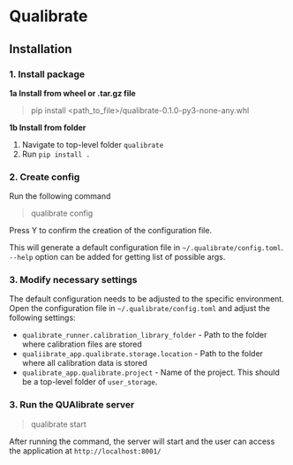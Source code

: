 # Qualibrate

## Installation

### 1. Install package

**1a Install from wheel or .tar.gz file**

> pip install <path_to_file>/qualibrate-0.1.0-py3-none-any.whl

**1b Install from folder**

1. Navigate to top-level folder `qualibrate`
2. Run `pip install .`

### 2. Create config

Run the following command

> qualibrate config

Press Y to confirm the creation of the configuration file.

This will generate a default configuration file in `~/.qualibrate/config.toml`.  
`--help` option can be added for getting list of possible args.

### 3. Modify necessary settings
The default configuration needs to be adjusted to the specific environment.
Open the configuration file in `~/.qualibrate/config.toml` and adjust the following settings:

- `qualibrate_runner.calibration_library_folder` - Path to the folder where calibration files are stored
- `qualiibrate_app.qualibrate.storage.location` - Path to the folder where all calibration data is stored
- `qualibrate_app.qualibrate.project` - Name of the project. This should be 
  a top-level folder of `user_storage`.

### 3. Run the QUAlibrate server

> qualibrate start

After running the command, the server will start and the user can access the application at `http://localhost:8001/`